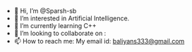 - 👋 Hi, I’m @Sparsh-sb
- 👀 I’m interested in Artificial Intelligence.
- 🌱 I’m currently learning C++
- 💞️ I’m looking to collaborate on : <nothing yet>
- 📫 How to reach me: My email id: baliyans333@gmail.com

<!---
Sparsh-sb/Sparsh-sb is a ✨ special ✨ repository because its `README.md` (this file) appears on your GitHub profile.
You can click the Preview link to take a look at your changes.
--->
